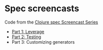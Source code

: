 # Spec screencasts
Code from the [Clojure spec Screencast Series](https://www.youtube.com/playlist?list=PLZdCLR02grLrju9ntDh3RGPpWSWBvjwXg)

* [Part 1: Leverage](https://github.com/Biserkov/spec-screencasts/blob/master/src/1-leverage.clj)
* [Part 2: Testing](https://github.com/Biserkov/spec-screencasts/blob/master/src/2-testing.clj)
* Part 3: Customizing generators
